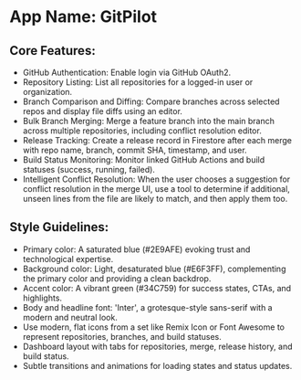 # **App Name**: GitPilot

## Core Features:

- GitHub Authentication: Enable login via GitHub OAuth2.
- Repository Listing: List all repositories for a logged-in user or organization.
- Branch Comparison and Diffing: Compare branches across selected repos and display file diffs using an editor.
- Bulk Branch Merging: Merge a feature branch into the main branch across multiple repositories, including conflict resolution editor.
- Release Tracking: Create a release record in Firestore after each merge with repo name, branch, commit SHA, timestamp, and user.
- Build Status Monitoring: Monitor linked GitHub Actions and build statuses (success, running, failed).
- Intelligent Conflict Resolution: When the user chooses a suggestion for conflict resolution in the merge UI, use a tool to determine if additional, unseen lines from the file are likely to match, and then apply them too.

## Style Guidelines:

- Primary color: A saturated blue (#2E9AFE) evoking trust and technological expertise.
- Background color: Light, desaturated blue (#E6F3FF), complementing the primary color and providing a clean backdrop.
- Accent color: A vibrant green (#34C759) for success states, CTAs, and highlights.
- Body and headline font: 'Inter', a grotesque-style sans-serif with a modern and neutral look.
- Use modern, flat icons from a set like Remix Icon or Font Awesome to represent repositories, branches, and build statuses.
- Dashboard layout with tabs for repositories, merge, release history, and build status.
- Subtle transitions and animations for loading states and status updates.